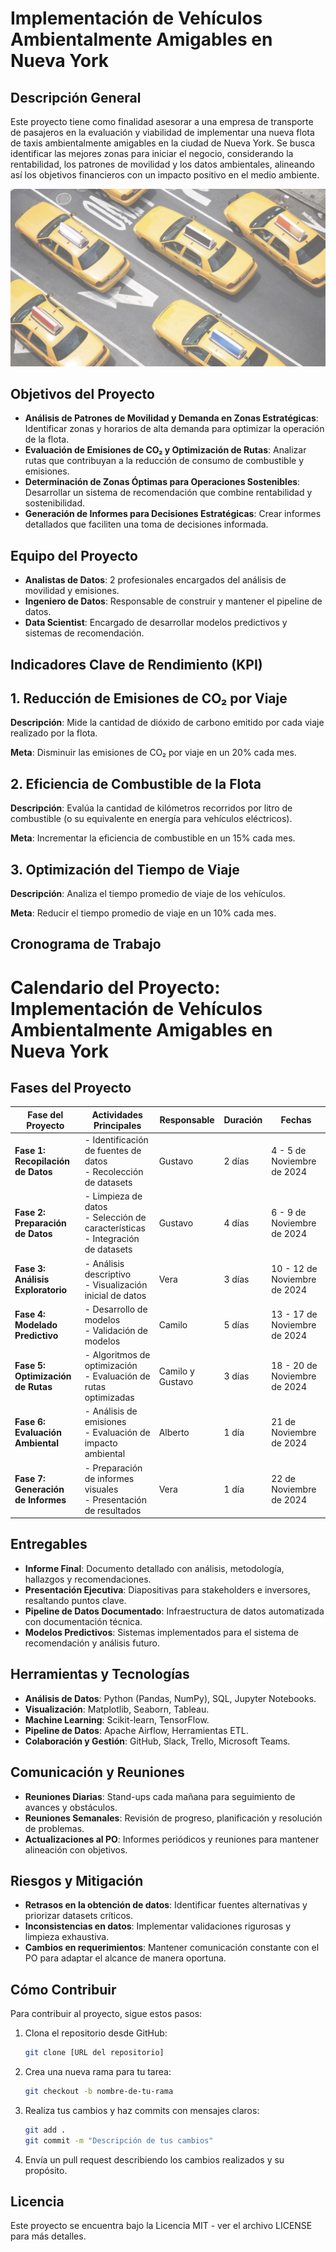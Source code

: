 # Implementación de Vehículos Ambientalmente Amigables en Nueva York

## Descripción General
Este proyecto tiene como finalidad asesorar a una empresa de transporte de pasajeros en la evaluación y viabilidad de implementar una nueva flota de taxis ambientalmente amigables en la ciudad de Nueva York. Se busca identificar las mejores zonas para iniciar el negocio, considerando la rentabilidad, los patrones de movilidad y los datos ambientales, alineando así los objetivos financieros con un impacto positivo en el medio ambiente.

![Descripción de la imagen](img/taxis.jpg)

## Objetivos del Proyecto
- **Análisis de Patrones de Movilidad y Demanda en Zonas Estratégicas**: Identificar zonas y horarios de alta demanda para optimizar la operación de la flota.
- **Evaluación de Emisiones de CO₂ y Optimización de Rutas**: Analizar rutas que contribuyan a la reducción de consumo de combustible y emisiones.
- **Determinación de Zonas Óptimas para Operaciones Sostenibles**: Desarrollar un sistema de recomendación que combine rentabilidad y sostenibilidad.
- **Generación de Informes para Decisiones Estratégicas**: Crear informes detallados que faciliten una toma de decisiones informada.

## Equipo del Proyecto
- **Analistas de Datos**: 2 profesionales encargados del análisis de movilidad y emisiones.
- **Ingeniero de Datos**: Responsable de construir y mantener el pipeline de datos.
- **Data Scientist**: Encargado de desarrollar modelos predictivos y sistemas de recomendación.

## Indicadores Clave de Rendimiento (KPI)

## 1. Reducción de Emisiones de CO₂ por Viaje

**Descripción**: Mide la cantidad de dióxido de carbono emitido por cada viaje realizado por la flota.

**Meta**: Disminuir las emisiones de CO₂ por viaje en un 20% cada mes.

## 2. Eficiencia de Combustible de la Flota

**Descripción**: Evalúa la cantidad de kilómetros recorridos por litro de combustible (o su equivalente en energía para vehículos eléctricos).

**Meta**: Incrementar la eficiencia de combustible en un 15% cada mes.

## 3. Optimización del Tiempo de Viaje

**Descripción**: Analiza el tiempo promedio de viaje de los vehículos.

**Meta**: Reducir el tiempo promedio de viaje en un 10% cada mes.


## Cronograma de Trabajo


# Calendario del Proyecto: Implementación de Vehículos Ambientalmente Amigables en Nueva York

## Fases del Proyecto

| Fase del Proyecto           | Actividades Principales                                                         | Responsable         | Duración   | Fechas                          |
|-----------------------------|----------------------------------------------------------------------------------|---------------------|------------|----------------------------------|
| **Fase 1: Recopilación de Datos**  | - Identificación de fuentes de datos <br> - Recolección de datasets              | Gustavo             | 2 días     | 4 - 5 de Noviembre de 2024      |
| **Fase 2: Preparación de Datos**   | - Limpieza de datos <br> - Selección de características <br> - Integración de datasets | Gustavo             | 4 días     | 6 - 9 de Noviembre de 2024      |
| **Fase 3: Análisis Exploratorio**  | - Análisis descriptivo <br> - Visualización inicial de datos                     | Vera                | 3 días     | 10 - 12 de Noviembre de 2024    |
| **Fase 4: Modelado Predictivo**    | - Desarrollo de modelos <br> - Validación de modelos                            | Camilo              | 5 días     | 13 - 17 de Noviembre de 2024    |
| **Fase 5: Optimización de Rutas**  | - Algoritmos de optimización <br> - Evaluación de rutas optimizadas              | Camilo y Gustavo    | 3 días     | 18 - 20 de Noviembre de 2024    |
| **Fase 6: Evaluación Ambiental**   | - Análisis de emisiones <br> - Evaluación de impacto ambiental                   | Alberto             | 1 día      | 21 de Noviembre de 2024         |
| **Fase 7: Generación de Informes** | - Preparación de informes visuales <br> - Presentación de resultados             | Vera                | 1 día      | 22 de Noviembre de 2024         |


## Entregables
- **Informe Final**: Documento detallado con análisis, metodología, hallazgos y recomendaciones.
- **Presentación Ejecutiva**: Diapositivas para stakeholders e inversores, resaltando puntos clave.
- **Pipeline de Datos Documentado**: Infraestructura de datos automatizada con documentación técnica.
- **Modelos Predictivos**: Sistemas implementados para el sistema de recomendación y análisis futuro.

## Herramientas y Tecnologías
- **Análisis de Datos**: Python (Pandas, NumPy), SQL, Jupyter Notebooks.
- **Visualización**: Matplotlib, Seaborn, Tableau.
- **Machine Learning**: Scikit-learn, TensorFlow.
- **Pipeline de Datos**: Apache Airflow, Herramientas ETL.
- **Colaboración y Gestión**: GitHub, Slack, Trello, Microsoft Teams.

## Comunicación y Reuniones
- **Reuniones Diarias**: Stand-ups cada mañana para seguimiento de avances y obstáculos.
- **Reuniones Semanales**: Revisión de progreso, planificación y resolución de problemas.
- **Actualizaciones al PO**: Informes periódicos y reuniones para mantener alineación con objetivos.

## Riesgos y Mitigación
- **Retrasos en la obtención de datos**: Identificar fuentes alternativas y priorizar datasets críticos.
- **Inconsistencias en datos**: Implementar validaciones rigurosas y limpieza exhaustiva.
- **Cambios en requerimientos**: Mantener comunicación constante con el PO para adaptar el alcance de manera oportuna.


## Cómo Contribuir
Para contribuir al proyecto, sigue estos pasos:

1. Clona el repositorio desde GitHub:
    ```bash
    git clone [URL del repositorio]
    ```
2. Crea una nueva rama para tu tarea:
    ```bash
    git checkout -b nombre-de-tu-rama
    ```
3. Realiza tus cambios y haz commits con mensajes claros:
    ```bash
    git add .
    git commit -m "Descripción de tus cambios"
    ```
4. Envía un pull request describiendo los cambios realizados y su propósito.

## Licencia
Este proyecto se encuentra bajo la Licencia MIT - ver el archivo LICENSE para más detalles.
